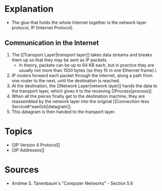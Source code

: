 # Explanation
- The glue that holds the whole Internet together is the network layer protocol, IP (Internet Protocol).

## Communication in the Internet
1. The [[Transport Layer|transport layer]] takes data streams and breaks them up so that they may be sent as IP packets.
	- In theory, packets can be up to 64 KB each, but in practice they are usually not more than 1500 bytes (so they fit in one Ethernet frame).\
2. IP routers forward each packet through the Internet, along a path from one router to the next, until the destination is reached.
3. At the destination, the [[Network Layer|network layer]] hands the data to the transport layer, which gives it to the receiving [[Process|process]].
4. When all the pieces finally get to the destination machine, they are reassembled by the network layer into the original [[Connection-less Service#^eae0cb|datagram]].
5. This datagram is then handed to the transport layer.

# Topics
- [[IP Version 4 Protocol]]
- [[IP Addresses]]

# Sources
- Andrew S. Tanenbaum's "Computer Networks" - Section 5.6
